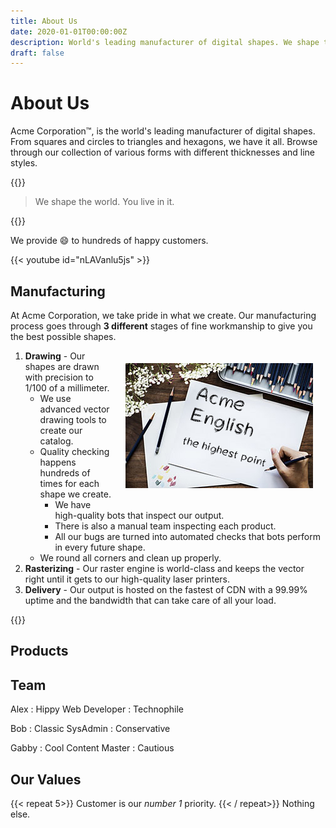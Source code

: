 ```yaml
---
title: About Us
date: 2020-01-01T00:00:00Z
description: World's leading manufacturer of digital shapes. We shape the world. You live in it.
draft: false
---
```


About Us
========

Acme Corporation&trade;, is the world's leading manufacturer of digital shapes. From squares and circles to triangles and hexagons, we have it all. Browse through our collection of various forms with different thicknesses and line styles.

{{<divider>}}

> We shape the world. You live in it.

{{<divider>}}

We provide :smile: to hundreds of happy customers.

{{< youtube id="nLAVanlu5js" >}}

## Manufacturing

At Acme Corporation, we take pride in what we create. Our manufacturing process goes through **3 different** stages of fine workmanship to give you the best possible shapes.

<img src="draw.jpg" style="float:right; margin: 20px;">

1) **Drawing** - Our shapes are drawn with precision to 1/100 of a millimeter.
   * We use advanced vector drawing tools to create our catalog.
   * Quality checking happens hundreds of times for each shape we create.
     * We have high-quality bots that inspect our output.
     * There is also a manual team inspecting each product.
     * All our bugs are turned into automated checks that bots perform in every future shape.
   * We round all corners and clean up properly.
2) **Rasterizing** - Our raster engine is world-class and keeps the vector right until it gets to our high-quality laser printers.
3) **Delivery** - Our output is hosted on the fastest of CDN with a 99.99% uptime and the bandwidth that can take care of all your load.

{{<divider>}}

## Products

## Team


Alex
: Hippy Web Developer
: Technophile

Bob
: Classic SysAdmin
: Conservative

Gabby
: Cool Content Master
: Cautious

Our Values
-----------
{{< repeat 5>}}
Customer is our *number 1* priority.
{{< / repeat>}}
Nothing else.